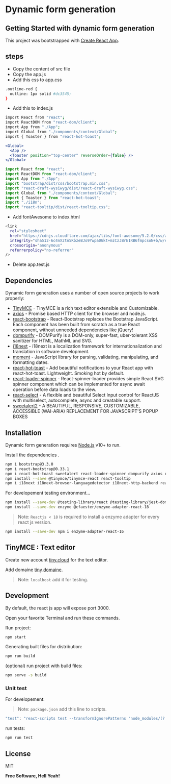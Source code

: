 # Dynamic form generation

## Getting Started with dynamic form generation

This project was bootstrapped with [Create React App](https://github.com/facebook/create-react-app).

## steps

- Copy the content of src file
- Copy the app.js
- Add this css to app.css

```sh
.outline-red {
  outline: 1px solid #dc3545;
}
```

- Add this to index.js

```sh
import React from "react";
import ReactDOM from "react-dom/client";
import App from "./App";
import Global from "./components/context/Global";
import { Toaster } from "react-hot-toast";
```

```jsx
<Global>
  <App />
  <Toaster position="top-center" reverseOrder={false} />
</Global>
```

```jsx
import React from "react";
import ReactDOM from "react-dom/client";
import App from "./App";
import "bootstrap/dist/css/bootstrap.min.css";
import "react-draft-wysiwyg/dist/react-draft-wysiwyg.css";
import Global from "./components/context/Global";
import { Toaster } from "react-hot-toast";
import "./i18n";
import "react-tooltip/dist/react-tooltip.css";
```

- Add fontAwesome to index.html

```sh
<link
  rel="stylesheet"
  href="https://cdnjs.cloudflare.com/ajax/libs/font-awesome/5.2.0/css/all.min.css"
  integrity="sha512-6c4nX2tn5KbzeBJo9Ywpa0Gkt+mzCzJBrE1RB6fmpcsoN+b/w/euwIMuQKNyUoU/nToKN3a8SgNOtPrbW12fug=="
  crossorigin="anonymous"
  referrerpolicy="no-referrer"
/>
```

- Delete app.test.js

## Dependencies

Dynamic form generation uses a number of open source projects to work properly:

- [TinyMCE](https://www.tiny.cloud/docs/integrations/react/) - TinyMCE is a rich text editor extensible and Customizable.
- [axios](https://github.com/axios/axios) - Promise based HTTP client for the browser and node.js.
- [react-bootstrap](https://react-bootstrap.github.io/) - React-Bootstrap replaces the Bootstrap JavaScript. Each component has been built from scratch as a true React component, without unneeded dependencies like jQuery!
- [dompurify](https://github.com/cure53/DOMPurify) - DOMPurify is a DOM-only, super-fast, uber-tolerant XSS sanitizer for HTML, MathML and SVG.
- [i18next](https://www.i18next.com/) - i18next is a localization framework for internationalization and translation in software development.
- [moment](https://www.npmjs.com/package/moment) - JavaScript library for parsing, validating, manipulating, and formatting dates.
- [react-hot-toast](https://react-hot-toast.com/) - Add beautiful notifications to your React app with react-hot-toast. Lightweight. Smoking hot by default.
- [react-loader-spinner](https://www.npmjs.com/package/react-loader-spinner) - React-spinner-loader provides simple React SVG spinner component which can be implemented for async await operation before data loads to the view.
- [react-select](https://react-select.com/home) - A flexible and beautiful Select Input control for ReactJS with multiselect, autocomplete, async and creatable support.
- [sweetalert2](https://sweetalert2.github.io/) - A BEAUTIFUL, RESPONSIVE, CUSTOMIZABLE, ACCESSIBLE (WAI-ARIA) REPLACEMENT FOR JAVASCRIPT'S POPUP BOXES

## Installation

Dynamic form generation requires [Node.js](https://nodejs.org/) v10+ to run.

Install the dependencies .

```sh
npm i bootstrap@3.3.0
npm i react-bootstrap@0.33.1
npm i react-hot-toast sweetalert react-loader-spinner dompurify axios react-select moment
npm install --save @tinymce/tinymce-react react-tooltip
npm i i18next i18next-browser-languagedetector i18next-http-backend react-i18next
```

For developement testing environment...

```sh
npm install --save-dev @testing-library/react @testing-library/jest-dom react-test-renderer
npm install --save-dev enzyme @cfaester/enzyme-adapter-react-18
```

> Note: `Reactjs < 18` is required to install a enzyme adapter for every react js version.

```sh
npm install --save-dev npm i enzyme-adapter-react-16
```

## TinyMCE : Text editor

Create new account [tiny.cloud](https://www.tiny.cloud/) for the text editor.

Add domaine [tiny domaine](https://www.tiny.cloud/my-account/domains/).

> Note: `localhost` add it for testing.

## Development

By default, the react js app will expose port 3000.

Open your favorite Terminal and run these commands.

Run project:

```sh
npm start
```

Generating built files for distribution:

```sh
npm run build
```

(optional) run project with build files:

```sh
npx serve -s build
```

### Unit test

For developement:

> Note: `package.json` add this line to scripts.

```sh
"test": "react-scripts test --transformIgnorePatterns 'node_modules/(?!my-library-dir)/'",
```

run tests:

```sh
npm run test
```

## License

MIT

**Free Software, Hell Yeah!**
